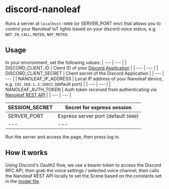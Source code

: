 # discord-nanoleaf

Runs a server at `localhost:5000` (or SERVER_PORT env) that allows you to control your Nanoleaf IoT lights based on your discord voice status, e.g. `NOT_IN_CALL`, `MUTED`, `NOT_MUTED`. 

## Usage

In your environment, set the following values:
| --- | --- |
| DISCORD_CLIENT_ID | Client ID of your [Discord Application](https://discord.com/developers/applications) |
| --- | --- |
| DISCORD_CLIENT_SECRET | Client secret of the Discord Application |
| --- | --- |
| NANOLEAF_IP_ADDRESS | Local IP address of your Nanoleaf device, e.g. `192.168.1.3:16021` (default port) |
| --- | --- |
| NANOLEAF_AUTH_TOKEN | Auth token received from authenticating via [Nanoleaf REST API](https://documenter.getpostman.com/view/1559645/RW1gEcCH#edd41442-c94f-49dc-977b-8180be92e018) |
| --- | --- |

| SESSION_SECRET | Secret for express session |
| --- | --- |
| SERVER_PORT | Express server port (default `5000`) |
| --- | --- |

Run the server and access the page, then press log in. 

## How it works

Using Discord's Oauth2 flow, we use a bearer token to access the Discord RPC API, then grab the voice settings / selected voice channel, then calls the Nanoleaf REST API locally to set the Scene based on the constants set in the [model file](./models/nanoleaf.js).
